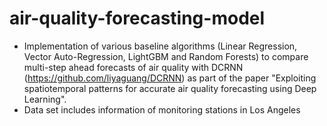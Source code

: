 # air-quality-forecasting-model

- Implementation of various baseline algorithms (Linear Regression, Vector Auto-Regression, LightGBM and Random Forests) to compare multi-step ahead forecasts of air quality with DCRNN (https://github.com/liyaguang/DCRNN) as part of the paper "Exploiting spatiotemporal patterns for accurate air quality forecasting using Deep Learning".
- Data set includes information of monitoring stations in Los Angeles
